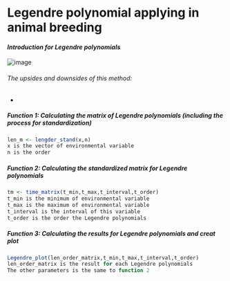 # Legendre polynomial applying in animal breeding


#### ***Introduction for Legendre polynomials***
![image](https://user-images.githubusercontent.com/43666525/149734148-65e1e214-384a-4754-a2f5-da3705b36186.png)
###### The upsides and downsides of this method:

* 

##### Function 1: Calculating the matrix of Legendre polynomials (including the process for standardization)

```r
len_m <- lengder_stand(x,n)
x is the vector of environmental variable 
n is the order
```
##### Function 2: Calculating the standardized matrix for Legendre polynomials 

```r
tm <- time_matrix(t_min,t_max,t_interval,t_order)
t_min is the minimum of environmental variable
t_max is the maximum of environmental variable
t_interval is the interval of this variable
t_order is the order the Legendre polynomials 
```
##### Function 3: Calculating the results for Legendre polynomials and creat plot

```r
Legendre_plot(len_order_matrix,t_min,t_max,t_interval,t_order)
len_order_matrix is the result for each Legendre polynomials
The other parameters is the same to function 2
```
